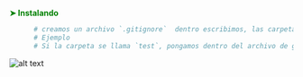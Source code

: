  __<span style="color: green;">➤ Instalando  </span>__    
```sh
      # creamos un archivo `.gitignore`  dentro escribimos, las carpetas o archivos que queremos ignorar
      # Ejemplo 
      # Si la carpeta se llama `test`, pongamos dentro del archivo de gitignore ->     test
``` 


![alt text](https://i.ytimg.com/vi/5dYAp88w6Uw/maxresdefault.jpg)
